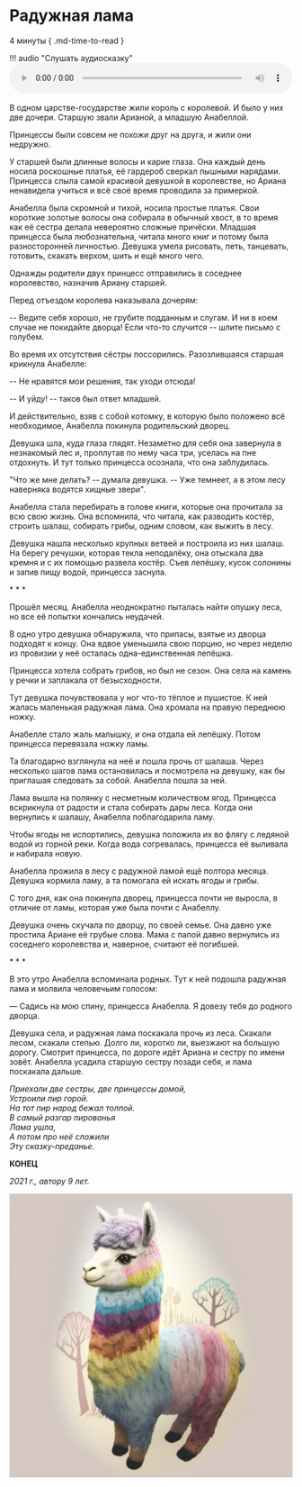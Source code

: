 # Радужная лама

4 минуты
{ .md-time-to-read }

!!! audio "Слушать аудиосказку"
    <audio controls preload="metadata" style="width: 100%">
        <source src="/audio/tales/rainbow-lama.ogg" type="audio/ogg">
        <source src="/audio/tales/rainbow-lama.mp3" type="audio/mpeg">
        Ваш браузер не поддерживает воспроизведение звука на странице.
        Вы можете <a href="/audio/tales/rainbow-lama.mp3">скачать аудиосказку</a>.
    </audio>

В одном царстве-государстве жили король с королевой. И было у них две дочери. Старшую звали Арианой, а младшую Анабеллой.

Принцессы были совсем не похожи друг на друга, и жили они недружно.

У старшей были длинные волосы и карие глаза. Она каждый день носила роскошные платья, её гардероб сверкал пышными нарядами. Принцесса слыла самой красивой девушкой в королевстве, но Ариана ненавидела учиться и всё своё время проводила за примеркой.

Анабелла была скромной и тихой, носила простые платья. Свои короткие золотые волосы она собирала в обычный хвост, в то время как её сестра делала невероятно сложные причёски. Младшая принцесса была любознательна, читала много книг и потому была разносторонней личностью. Девушка умела рисовать, петь, танцевать, готовить, скакать верхом, шить и ещё много чего.

Однажды родители двух принцесс отправились в соседнее королевство, назначив Ариану старшей.

Перед отъездом королева наказывала дочерям:

-- Ведите себя хорошо, не грубите подданным и слугам. И ни в коем случае не покидайте дворца! Если что-то случится -- шлите письмо с голубем.

Во время их отсутствия сёстры поссорились. Разозлившаяся старшая крикнула Анабелле:

-- Не нравятся мои решения, так уходи отсюда!

-- И уйду! -- таков был ответ младшей.

И действительно, взяв с собой котомку, в которую было положено всё необходимое, Анабелла покинула родительский дворец.

Девушка шла, куда глаза глядят. Незаметно для себя она завернула в незнакомый лес и, проплутав по нему часа три, уселась на пне отдохнуть. И тут только принцесса осознала, что она заблудилась.

"Что же мне делать? -- думала девушка. -- Уже темнеет, а в этом лесу наверняка водятся хищные звери".

Анабелла стала перебирать в голове книги, которые она прочитала за всю свою жизнь. Она вспомнила, что читала, как разводить костёр, строить шалаш, собирать грибы, одним словом, как выжить в лесу.

Девушка нашла несколько крупных ветвей и построила из них шалаш. На берегу речушки, которая текла неподалёку, она отыскала два кремня и с их помощью развела костёр. Съев лепёшку, кусок солонины и запив пищу водой, принцесса заснула.

\* \* \*

Прошёл месяц. Анабелла неоднократно пыталась найти опушку леса, но все её попытки кончались неудачей.  

В одно утро девушка обнаружила, что припасы, взятые из дворца подходят к концу. Она вдвое уменьшила свою порцию, но через неделю из провизии у неё осталась одна-единственная лепёшка.

Принцесса хотела собрать грибов, но был не сезон. Она села на камень у речки и заплакала от безысходности.

Тут девушка почувствовала у ног что-то тёплое и пушистое. К ней жалась маленькая радужная лама. Она хромала на правую переднюю ножку.

Анабелле стало жаль малышку, и она отдала ей лепёшку. Потом принцесса перевязала ножку ламы.

Та благодарно взглянула на неё и пошла прочь от шалаша. Через несколько шагов  лама остановилась и посмотрела на девушку, как бы приглашая следовать за собой. Анабелла пошла за ней.

Лама вышла на полянку с несметным количеством ягод. Принцесса вскрикнула от радости и стала собирать дары леса. Когда они вернулись к шалашу, Анабелла поблагодарила ламу.

Чтобы ягоды не испортились, девушка положила их во флягу с ледяной водой из горной реки. Когда вода согревалась, принцесса её выливала и набирала новую.

Анабелла прожила в лесу с радужной ламой ещё полтора месяца. Девушка кормила ламу, а та помогала ей искать ягоды и грибы.

С того дня, как она покинула дворец, принцесса почти не выросла, в отличие от ламы, которая уже была почти с Анабеллу.

Девушка очень скучала по дворцу, по своей семье. Она давно уже простила Ариане её грубые слова. Мама с папой давно вернулись из соседнего королевства и, наверное, считают её погибшей.

\* \* \*

В это утро Анабелла вспоминала родных. Тут к ней подошла радужная лама и молвила человечьим голосом:

— Садись на мою спину, принцесса Анабелла. Я довезу тебя до родного дворца.

Девушка села, и радужная лама поскакала прочь из леса. Скакали лесом, скакали степью. Долго ли, коротко ли, выезжают на большую дорогу. Смотрит принцесса, по дороге идёт Ариана и сестру по имени зовёт. Анабелла усадила старшую сестру позади себя, и лама поскакала дальше.

*Приехали две сестры, две принцессы домой,  
Устроили пир горой.  
На тот пир народ бежал толпой.  
В самый разгар пированья  
Лама ушла,  
А потом про неё сложили  
Эту сказку-преданье.*

**КОНЕЦ**

*2021 г., автору 9 лет.*

![Радужная лама](../images/rainbow-lama.jpg)
